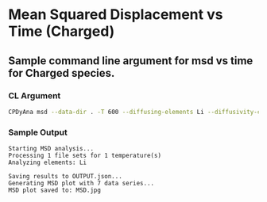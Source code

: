 # Mean Squared Displacement vs Time (Charged)
## Sample command line argument for msd vs time for Charged species.

### CL Argument

```sh
CPDyAna msd --data-dir . -T 600 --diffusing-elements Li --diffusivity-choices Charged --initial-slope-time 5 --final-slope-time 15 --block 500 --initial-time 0 --final-time 20 --first-time 0 --last-time 20 --diffusivity-direction-choices XYZ XY YZ ZX X Y Z
```

### Sample Output

```terminal
Starting MSD analysis...                                                                                                                                                       
Processing 1 file sets for 1 temperature(s)
Analyzing elements: Li

Saving results to OUTPUT.json...
Generating MSD plot with 7 data series...
MSD plot saved to: MSD.jpg
```